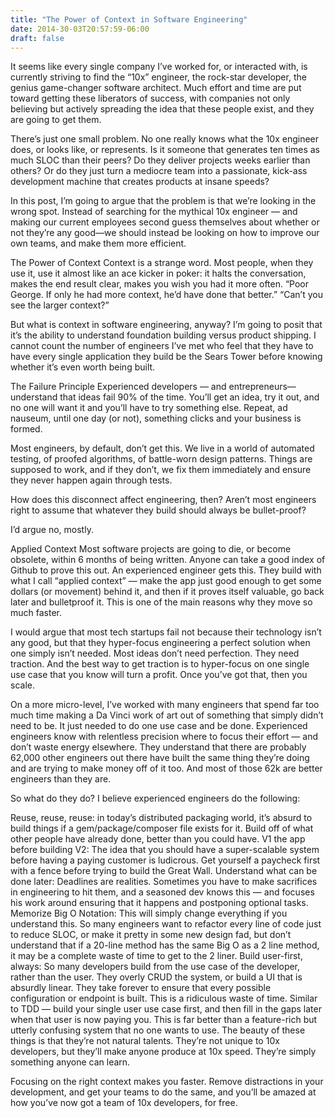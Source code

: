 ```yaml
---
title: "The Power of Context in Software Engineering"
date: 2014-30-03T20:57:59-06:00
draft: false
---
```


It seems like every single company I’ve worked for, or interacted with, is currently striving to find the “10x”
engineer, the rock-star developer, the genius game-changer software architect. Much effort and time are put toward
getting these liberators of success, with companies not only believing but actively spreading the idea that these people
exist, and they are going to get them.

There’s just one small problem. No one really knows what the 10x engineer does, or looks like, or represents. Is it
someone that generates ten times as much SLOC than their peers? Do they deliver projects weeks earlier than others? Or
do they just turn a mediocre team into a passionate, kick-ass development machine that creates products at insane
speeds?

In this post, I’m going to argue that the problem is that we’re looking in the wrong spot. Instead of searching for the
mythical 10x engineer — and making our current employees second guess themselves about whether or not they’re any
good—we should instead be looking on how to improve our own teams, and make them more efficient.

The Power of Context
Context is a strange word. Most people, when they use it, use it almost like an ace kicker in poker: it halts the
conversation, makes the end result clear, makes you wish you had it more often. “Poor George. If only he had more
context, he’d have done that better.” “Can’t you see the larger context?”

But what is context in software engineering, anyway? I’m going to posit that it’s the ability to understand foundation
building versus product shipping. I cannot count the number of engineers I’ve met who feel that they have to have every
single application they build be the Sears Tower before knowing whether it’s even worth being built.

The Failure Principle
Experienced developers — and entrepreneurs—understand that ideas fail 90% of the time. You’ll get an idea, try it out,
and no one will want it and you’ll have to try something else. Repeat, ad nauseum, until one day (or not), something
clicks and your business is formed.

Most engineers, by default, don’t get this. We live in a world of automated testing, of proofed algorithms, of
battle-worn design patterns. Things are supposed to work, and if they don’t, we fix them immediately and ensure they
never happen again through tests.

How does this disconnect affect engineering, then? Aren’t most engineers right to assume that whatever they build should
always be bullet-proof?

I’d argue no, mostly.

Applied Context
Most software projects are going to die, or become obsolete, within 6 months of being written. Anyone can take a good
index of Github to prove this out. An experienced engineer gets this. They build with what I call “applied context” —
make the app just good enough to get some dollars (or movement) behind it, and then if it proves itself valuable, go
back later and bulletproof it. This is one of the main reasons why they move so much faster.

I would argue that most tech startups fail not because their technology isn’t any good, but that they hyper-focus
engineering a perfect solution when one simply isn’t needed. Most ideas don’t need perfection. They need traction. And
the best way to get traction is to hyper-focus on one single use case that you know will turn a profit. Once you’ve got
that, then you scale.

On a more micro-level, I’ve worked with many engineers that spend far too much time making a Da Vinci work of art out of
something that simply didn’t need to be. It just needed to do one use case and be done. Experienced engineers know with
relentless precision where to focus their effort — and don’t waste energy elsewhere. They understand that there are
probably 62,000 other engineers out there have built the same thing they’re doing and are trying to make money off of it
too. And most of those 62k are better engineers than they are.

So what do they do? I believe experienced engineers do the following:

Reuse, reuse, reuse: in today’s distributed packaging world, it’s absurd to build things if a gem/package/composer file
exists for it. Build off of what other people have already done, better than you could have.
V1 the app before building V2: The idea that you should have a super-scalable system before having a paying customer is
ludicrous. Get yourself a paycheck first with a fence before trying to build the Great Wall.
Understand what can be done later: Deadlines are realities. Sometimes you have to make sacrifices in engineering to hit
them, and a seasoned dev knows this — and focuses his work around ensuring that it happens and postponing optional
tasks.
Memorize Big O Notation: This will simply change everything if you understand this. So many engineers want to refactor
every line of code just to reduce SLOC, or make it pretty in some new design fad, but don’t understand that if a 20-line
method has the same Big O as a 2 line method, it may be a complete waste of time to get to the 2 liner.
Build user-first, always: So many developers build from the use case of the developer, rather than the user. They overly
CRUD the system, or build a UI that is absurdly linear. They take forever to ensure that every possible configuration or
endpoint is built. This is a ridiculous waste of time. Similar to TDD — build your single user use case first, and then
fill in the gaps later when that user is now paying you. This is far better than a feature-rich but utterly confusing
system that no one wants to use.
The beauty of these things is that they’re not natural talents. They’re not unique to 10x developers, but they’ll make
anyone produce at 10x speed. They’re simply something anyone can learn.

Focusing on the right context makes you faster. Remove distractions in your development, and get your teams to do the
same, and you’ll be amazed at how you’ve now got a team of 10x developers, for free.
